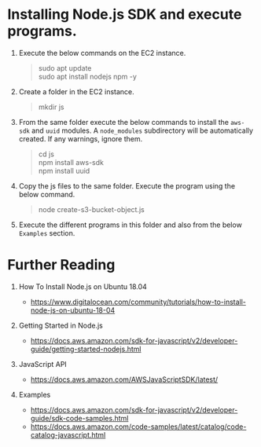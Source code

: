 # Installing Node.js SDK and execute programs.

1. Execute the below commands on the EC2 instance.

    >sudo apt update\
    >sudo apt install nodejs npm -y

1. Create a folder in the EC2 instance.

    >mkdir js

1. From the same folder execute the below commands to install the `aws-sdk` and `uuid` modules. A `node_modules` subdirectory will be automatically created. If any warnings, ignore them.

    >cd js\
    >npm install aws-sdk\
    >npm install uuid

1. Copy the js files to the same folder. Execute the program using the below command.

    >node create-s3-bucket-object.js

1. Execute the different programs in this folder and also from the below `Examples` section.

# Further Reading

1. How To Install Node.js on Ubuntu 18.04
    - https://www.digitalocean.com/community/tutorials/how-to-install-node-js-on-ubuntu-18-04

1. Getting Started in Node.js
    - https://docs.aws.amazon.com/sdk-for-javascript/v2/developer-guide/getting-started-nodejs.html

1. JavaScript API
    - https://docs.aws.amazon.com/AWSJavaScriptSDK/latest/

1. Examples
    - https://docs.aws.amazon.com/sdk-for-javascript/v2/developer-guide/sdk-code-samples.html
    - https://docs.aws.amazon.com/code-samples/latest/catalog/code-catalog-javascript.html
